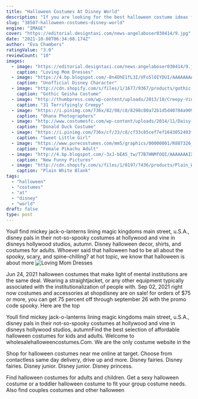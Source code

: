 ```yaml
---
title: "Halloween Costumes At Disney World"
description: "If you are looking for the best halloween costume ideas for this years festivities, youve come to the right place. Whether you are searching for a costume for halloween night or need the perfect"
slug: "38507-halloween-costumes-disney-world"
engine: "IMAGE"
cover: "https://editorial.designtaxi.com/news-angelaboser030414/9.jpg"
date: "2021-10-08T06:34:08.174Z"
author: "Eva Chambers"
ratingValue: "3.0"
reviewCount: "10"
images:
  - image: "https://editorial.designtaxi.com/news-angelaboser030414/9.jpg"
    caption: "Loving Mom Dresses"
  - image: "https://4.bp.blogspot.com/-8n4OhE1fL3I/VFo5lOIYDUI/AAAAAAAAD-Y/bT_WF42R3Ww/s1600/UDCHG%2BGOOFY%2BDCA%2BHR.jpg"
    caption: "Unofficial Disney Character"
  - image: "http://cdn.shopify.com/s/files/1/1677/9367/products/gothic-geisha-costume-for-adults-rubies-adults-womens-generic_009450fd-03ae-44d5-bb20-78d0e78027c6_800x.jpg?v=1575507984"
    caption: "Gothic Geisha Costume"
  - image: "http://thumbpress.com/wp-content/uploads/2013/10/Creepy-Vintage-Halloween-Costumes-—-13.jpg"
    caption: "31 Terrifyingly Creepy"
  - image: "https://i.pinimg.com/736x/82/98/c8/8298c80a72b1d5d40784a909e740bccb--disney-parks-walt-disney.jpg"
    caption: "Ohana Photographers"
  - image: "http://www.costumesfc.com/wp-content/uploads/2014/11/Daisy-and-Donald-Duck-Costumes.jpg"
    caption: "Donald Duck Costume"
  - image: "https://i.pinimg.com/736x/cf/33/c8/cf33c85cef7ef1643052493f7e0ddd6c--face-characters-sweet-sweet.jpg"
    caption: "Sweet Little Girl"
  - image: "https://www.purecostumes.com/mm5/graphics/00000001/R887326_full_1.jpg"
    caption: "Female Pikachu Adult"
  - image: "http://4.bp.blogspot.com/-3xJ-bEA5_tw/T7B7HNMfOQI/AAAAAAAIXpY/sbOD50I59Yc/s1600/Funny+Pet+Costumes+(62).jpg"
    caption: "New Funny Pictures"
  - image: "http://cdn.shopify.com/s/files/1/0197/7436/products/Plain_White_Blank_Full_Face_Mask_Costume_Disguise_1200x1200.jpg?v=1551835166"
    caption: "Plain White Blank"
tags:
  - "halloween"
  - "costumes"
  - "at"
  - "disney"
  - "world"
draft: false
type: post
---
```


Youll find mickey jack-o-lanterns lining magic kingdoms main street, u.S.A., disney pals in their not-so-spooky costumes at hollywood and vine in disneys hollywood studios, autumn. Disney halloween decor, shirts, and costumes for adults. Whoever said that halloween had to be all about the spooky, scary, and spine-chilling? at hot topic, we know that halloween is about more
![Loving Mom Dresses](https://editorial.designtaxi.com/news-angelaboser030414/9.jpg "Loving Mom Dresses")

Jun 24, 2021 halloween costumes that make light of mental institutions are the same deal. Wearing a straightjacket, or any other equipment typically associated with the institutionalization of people with. Sep 02, 2021 right now costumes and accessories at shopdisney are on sale! for orders of $75 or more, you can get 75 percent off through september 26 with the promo code spooky. Here are the top
<!--inArticleAds-->

<!--galleryOne-->

Youll find mickey jack-o-lanterns lining magic kingdoms main street, u.S.A., disney pals in their not-so-spooky costumes at hollywood and vine in disneys hollywood studios, autumnFind the best selection of affordable halloween costumes for kids and adults. Welcome to wholesalehalloweencostumes.Com. We are the only costume website in the
<!--inArticleAds-->

<!--galleryTwo-->

Shop for halloween costumes near me online at target. Choose from contactless same day delivery, drive up and more.  Disney fairies. Disney fairies. Disney junior. Disney junior. Disney princess.
<!--galleryThree-->

Find halloween costumes for adults and children. Get a sexy halloween costume or a toddler halloween costume to fit your group costume needs. Also find couples costumes and other halloween
